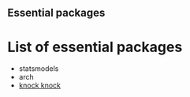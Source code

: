 ## Essential packages

# List of essential packages

- statsmodels
- arch
- [knock knock](https://pypi.org/project/knockknock/)
